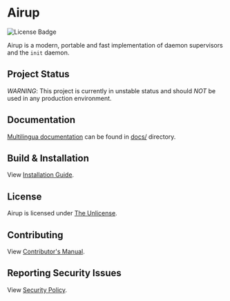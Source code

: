 # Airup
![License Badge](https://img.shields.io/badge/license-Unlicense-blue)

Airup is a modern, portable and fast implementation of daemon supervisors and the `init` daemon.

## Project Status
*WARNING*: This project is currently in unstable status and should *NOT* be used in any production environment.

## Documentation
[Multilingua documentation](docs/README.md) can be found in [docs/](docs/) directory.

## Build & Installation
View [Installation Guide](INSTALL.md).

## License
Airup is licensed under [The Unlicense](LICENSE).

## Contributing
View [Contributor's Manual](CONTRIBUTING.md).

## Reporting Security Issues
View [Security Policy](SECURITY.md).